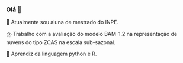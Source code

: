 ### Olá 👋


🔭 Atualmente sou aluna de mestrado do INPE.

⛈️ Trabalho com a avaliação do modelo BAM-1.2 na representação de nuvens do tipo ZCAS na escala sub-sazonal.

🌱 Aprendiz da linguagem python e R.
